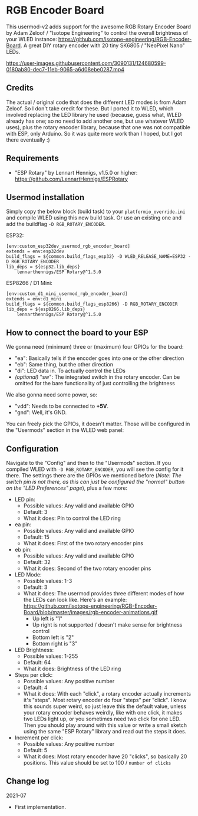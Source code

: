 # RGB Encoder Board

This usermod-v2 adds support for the awesome RGB Rotary Encoder Board by Adam Zeloof / "Isotope Engineering" to control the overall brightness of your WLED instance: https://github.com/isotope-engineering/RGB-Encoder-Board. A great DIY rotary encoder with 20 tiny SK6805 / "NeoPixel Nano" LEDs.

https://user-images.githubusercontent.com/3090131/124680599-0180ab80-dec7-11eb-9065-a6d08ebe0287.mp4

## Credits
The actual / original code that does the different LED modes is from Adam Zeloof. So I don't take credit for these. But I ported it to WLED, which involved replacing the LED library he used (because, guess what, WLED already has one; so no need to add another one, but use whatever WLED uses), plus the rotary encoder library, because that one was not compatible with ESP, only Arduino.
So it was quite more work than I hoped, but I got there eventually :)

## Requirements
* "ESP Rotary" by Lennart Hennigs, v1.5.0 or higher: https://github.com/LennartHennigs/ESPRotary

## Usermod installation
Simply copy the below block (build task) to your `platformio_override.ini` and compile WLED using this new build task. Or use an existing one and add the buildflag `-D RGB_ROTARY_ENCODER`.

ESP32:
```
[env:custom_esp32dev_usermod_rgb_encoder_board]
extends = env:esp32dev
build_flags = ${common.build_flags_esp32} -D WLED_RELEASE_NAME=ESP32 -D RGB_ROTARY_ENCODER
lib_deps = ${esp32.lib_deps}
    lennarthennigs/ESP Rotary@^1.5.0
```

ESP8266 / D1 Mini:
```
[env:custom_d1_mini_usermod_rgb_encoder_board]
extends = env:d1_mini
build_flags = ${common.build_flags_esp8266} -D RGB_ROTARY_ENCODER
lib_deps = ${esp8266.lib_deps}
    lennarthennigs/ESP Rotary@^1.5.0
```

## How to connect the board to your ESP
We gonna need (minimum) three or (maximum) four GPIOs for the board:
* "ea": Basically tells if the encoder goes into one or the other direction
* "eb": Same thing, but the other direction
* "di": LED data in. To actually control the LEDs
* *(optional)* "sw": The integrated switch in the rotary encoder. Can be omitted for the bare functionality of just controlling the brightness

We also gonna need some power, so:

* "vdd": Needs to be connected to **+5V**.
* "gnd": Well, it's GND.

You can freely pick the GPIOs, it doesn't matter. Those will be configured in the "Usermods" section in the WLED web panel:

## Configuration
Navigate to the "Config" and then to the "Usermods" section. If you compiled WLED with `-D RGB_ROTARY_ENCODER`, you will see the config for it there. The settings there are the GPIOs we mentioned before (*Note: The switch pin is not there, as this can just be configured the "normal" button on the "LED Preferences" page*), plus a few more:
* LED pin:
  * Possible values: Any valid and available GPIO
  * Default: 3
  * What it does: Pin to control the LED ring
* ea pin:
  * Possible values: Any valid and available GPIO
  * Default: 15
  * What it does: First of the two rotary encoder pins
* eb pin:
  * Possible values: Any valid and available GPIO
  * Default: 32
  * What it does: Second of the two rotary encoder pins
* LED Mode:
  * Possible values: 1-3
  * Default: 3
  * What it does: The usermod provides three different modes of how the LEDs can look like. Here's an example: https://github.com/isotope-engineering/RGB-Encoder-Board/blob/master/images/rgb-encoder-animations.gif
    * Up left is "1"
    * Up right is not supported / doesn't make sense for brightness control
    * Bottom left is "2"
    * Bottom right is "3"
* LED Brightness:
  * Possible values: 1-255
  * Default: 64
  * What it does: Brightness of the LED ring
* Steps per click:
  * Possible values: Any positive number
  * Default: 4
  * What it does: With each "click", a rotary encoder actually increments it's "steps". Most rotary encoder do four "steps" per "click". I know this sounds super weird, so just leave this the default value, unless your rotary encoder behaves weirdly, like with one click, it makes two LEDs light up, or you sometimes need two click for one LED. Then you should play around with this value or write a small sketch using the same "ESP Rotary" library and read out the steps it does.
* Increment per click:
  * Possible values: Any positive number
  * Default: 5
  * What it does: Most rotary encoder have 20 "clicks", so basically 20 positions. This value should be set to 100 / `number of clicks`

## Change log
2021-07
* First implementation.
